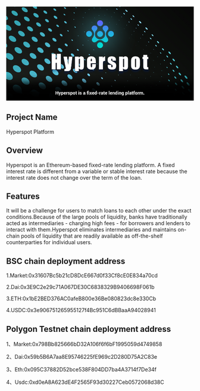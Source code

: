 
![](https://raw.githubusercontent.com/hyperspot/Chainlink-Hyperspot/main/Hyperspot-UI/Hyperspot.jpeg)

## Project Name

Hyperspot Platform

## Overview

Hyperspot is an Ethereum-based fixed-rate lending platform. A fixed interest rate is different from a variable or stable interest rate because the interest rate does not change over the term of the loan.

## Features

It will be a challenge for users to match loans to each other under the exact conditions.Because of the large pools of liquidity, banks have traditionally acted as intermediaries - charging high fees - for borrowers and lenders to interact with them.Hyperspot eliminates intermediaries and maintains on-chain pools of liquidity that are readily available as off-the-shelf counterparties for individual users.

## BSC chain deployment address

1.Market:0x31607Bc5b21cD8DcE667d0f33Cf8cE0E834a70cd  

2.Dai:0x3E9C2e29c71A067DE30C6838329B9406698F061b  

3.ETH:0x1bE2BED376AC0afeB800e36Be080823dc8e330Cb  

4.USDC:0x3e906751265955127f4Bc951C6dBBaaA94028941  

## Polygon Testnet chain deployment address

1、Market:0x798Bb825666bD32A106f6f6bF1995059d4749858

2、Dai:0x59b5B6A7aa8E95746225fE969c2D280D75A2C83e

3、Eth:0x095C37882D52bce538F804DD7ba4A3714f7De34f

4、Usdc:0xd0eA8A623dE4F2565F93d30227Ceb0572068d38C



